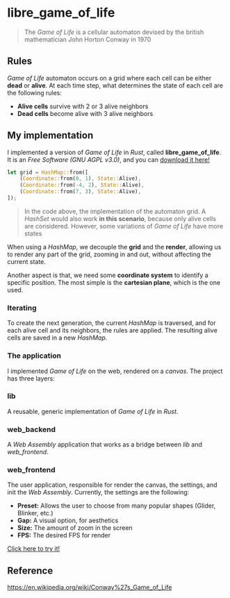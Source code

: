 # libre_game_of_life

> The _Game of Life_ is a cellular automaton devised by the british mathematician John Horton Conway
> in 1970

## Rules

_Game of Life_ automaton occurs on a grid where each cell can be either **dead** or **alive**. At each time step, what determines the state of each cell are the following rules:

- **Alive cells** survive with 2 or 3 alive neighbors
- **Dead cells** become alive with 3 alive neighbors

## My implementation

I implemented a version of _Game of Life_ in _Rust_, called **libre_game_of_life**. It is an _Free Software (GNU AGPL v3.0)_, and you can [download it here!](https://github.com/joao-arthur/libre_game_of_life) 

```rust
let grid = HashMap::from([
    (Coordinate::from(0, 1), State::Alive),
    (Coordinate::from(-4, 2), State::Alive),
    (Coordinate::from(7, 3), State::Alive),
]);
```

> In the code above, the implementation of the automaton grid. A _HashSet_ would also work **in this scenario**, because only alive cells are considered. However, some variations of _Game of Life_ have more states

When using a _HashMap_, we decouple the **grid** and the **render**, allowing us to render any part of the grid, zooming in and out, without affecting the current state.

Another aspect is that, we need some **coordinate system** to identify a specific position. The most simple is the **cartesian plane**, which is the one used.

### Iterating

To create the next generation, the current _HashMap_ is traversed, and for each alive cell and its neighbors, the rules are applied. The resulting alive cells are saved in a new _HashMap_.

### The application

I implemented _Game of Life_ on the web, rendered on a _canvas_. The project has three layers:

### lib

A reusable, generic implementation of _Game of Life_ in _Rust_.

### web_backend

A _Web Assembly_ application that works as a bridge between _lib_ and _web_frontend_.

### web_frontend

The user application, responsible for render the canvas, the settings, and init the _Web Assembly_. Currently, the settings are the following:

- **Preset:** Allows the user to choose from many popular shapes (Glider, Blinker, etc.) 
- **Gap:** A visual option, for aesthetics
- **Size:** The amount of zoom in the screen
- **FPS:** The desired FPS for render

[Click here to try it!](/libre_game_of_life/index.html)

## Reference

https://en.wikipedia.org/wiki/Conway%27s_Game_of_Life
